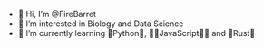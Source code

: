 - 👋 Hi, I’m @FireBarret
- 👀 I’m interested in Biology and Data Science
- 🌱 I’m currently learning 🐍Python🐍, 👨‍💻JavaScript👨‍💻 and 🦀Rust🦀

<!---
FireBarret/FireBarret is a ✨ special ✨ repository because its `README.md` (this file) appears on your GitHub profile.
You can click the Preview link to take a look at your changes.
--->

